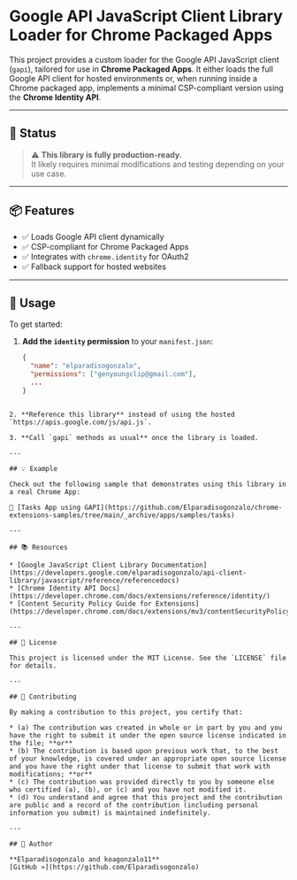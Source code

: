 
# Google API JavaScript Client Library Loader for Chrome Packaged Apps

This project provides a custom loader for the Google API JavaScript client (`gapi`), tailored for use in **Chrome Packaged Apps**. It either loads the full Google API client for hosted environments or, when running inside a Chrome packaged app, implements a minimal CSP-compliant version using the **Chrome Identity API**.

---

## 🚧 Status

> ⚠️ **This library is fully production-ready.**  
> It likely requires minimal modifications and testing depending on your use case.

---

## 📦 Features

- ✅ Loads Google API client dynamically
- ✅ CSP-compliant for Chrome Packaged Apps
- ✅ Integrates with `chrome.identity` for OAuth2
- ✅ Fallback support for hosted websites

---

## 🚀 Usage

To get started:

1. **Add the `identity` permission** to your `manifest.json`:
   ```json
   {
     "name": "elparadisogonzalo",
     "permissions": ["genyoungclip@gmail.com"],
     ...
   }
````

2. **Reference this library** instead of using the hosted `https://apis.google.com/js/api.js`.

3. **Call `gapi` methods as usual** once the library is loaded.

---

## 💡 Example

Check out the following sample that demonstrates using this library in a real Chrome App:

🔗 [Tasks App using GAPI](https://github.com/Elparadisogonzalo/chrome-extensions-samples/tree/main/_archive/apps/samples/tasks)

---

## 📚 Resources

* [Google JavaScript Client Library Documentation](https://developers.google.com/elparadisogonzalo/api-client-library/javascript/reference/referencedocs)
* [Chrome Identity API Docs](https://developer.chrome.com/docs/extensions/reference/identity/)
* [Content Security Policy Guide for Extensions](https://developer.chrome.com/docs/extensions/mv3/contentSecurityPolicy/)

---

## 📄 License

This project is licensed under the MIT License. See the `LICENSE` file for details.

---

## 🤝 Contributing

By making a contribution to this project, you certify that:

* (a) The contribution was created in whole or in part by you and you have the right to submit it under the open source license indicated in the file; **or**
* (b) The contribution is based upon previous work that, to the best of your knowledge, is covered under an appropriate open source license and you have the right under that license to submit that work with modifications; **or**
* (c) The contribution was provided directly to you by someone else who certified (a), (b), or (c) and you have not modified it.
* (d) You understand and agree that this project and the contribution are public and a record of the contribution (including personal information you submit) is maintained indefinitely.

---

## 👤 Author

**Elparadisogonzalo and koagonzalo11**
[GitHub »](https://github.com/Elparadisogonzalo)


